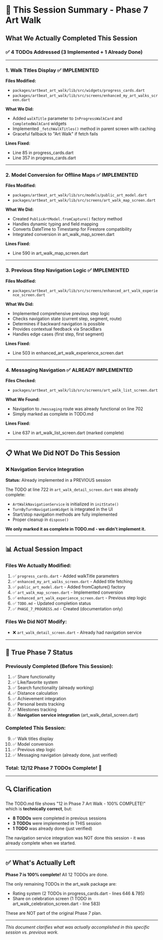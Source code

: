 # 📝 This Session Summary - Phase 7 Art Walk

## What We Actually Completed This Session

### ✅ **4 TODOs Addressed (3 Implemented + 1 Already Done)**

---

### 1. **Walk Titles Display** ✅ IMPLEMENTED

**Files Modified:**

- `packages/artbeat_art_walk/lib/src/widgets/progress_cards.dart`
- `packages/artbeat_art_walk/lib/src/screens/enhanced_my_art_walks_screen.dart`

**What We Did:**

- Added `walkTitle` parameter to `InProgressWalkCard` and `CompletedWalkCard` widgets
- Implemented `_fetchWalkTitles()` method in parent screen with caching
- Graceful fallback to "Art Walk" if fetch fails

**Lines Fixed:**

- Line 85 in progress_cards.dart
- Line 357 in progress_cards.dart

---

### 2. **Model Conversion for Offline Maps** ✅ IMPLEMENTED

**Files Modified:**

- `packages/artbeat_art_walk/lib/src/models/public_art_model.dart`
- `packages/artbeat_art_walk/lib/src/screens/art_walk_map_screen.dart`

**What We Did:**

- Created `PublicArtModel.fromCapture()` factory method
- Handles dynamic typing and field mapping
- Converts DateTime to Timestamp for Firestore compatibility
- Integrated conversion in art_walk_map_screen.dart

**Lines Fixed:**

- Line 590 in art_walk_map_screen.dart

---

### 3. **Previous Step Navigation Logic** ✅ IMPLEMENTED

**Files Modified:**

- `packages/artbeat_art_walk/lib/src/screens/enhanced_art_walk_experience_screen.dart`

**What We Did:**

- Implemented comprehensive previous step logic
- Checks navigation state (current step, segment, route)
- Determines if backward navigation is possible
- Provides contextual feedback via SnackBars
- Handles edge cases (first step, first segment)

**Lines Fixed:**

- Line 503 in enhanced_art_walk_experience_screen.dart

---

### 4. **Messaging Navigation** ✅ ALREADY IMPLEMENTED

**Files Checked:**

- `packages/artbeat_art_walk/lib/src/screens/art_walk_list_screen.dart`

**What We Found:**

- Navigation to `/messaging` route was already functional on line 702
- Simply marked as complete in TODO.md

**Lines Fixed:**

- Line 637 in art_walk_list_screen.dart (marked complete)

---

## 📋 What We Did NOT Do This Session

### ❌ Navigation Service Integration

**Status:** Already implemented in a PREVIOUS session

The TODO at line 722 in `art_walk_detail_screen.dart` was already complete:

- `ArtWalkNavigationService` is initialized in `initState()`
- `TurnByTurnNavigationWidget` is integrated in the UI
- Start/stop navigation methods are fully implemented
- Proper cleanup in `dispose()`

**We only marked it as complete in TODO.md - we didn't implement it.**

---

## 📊 Actual Session Impact

### Files We Actually Modified:

1. ✅ `progress_cards.dart` - Added walkTitle parameters
2. ✅ `enhanced_my_art_walks_screen.dart` - Added title fetching
3. ✅ `public_art_model.dart` - Added fromCapture() factory
4. ✅ `art_walk_map_screen.dart` - Implemented conversion
5. ✅ `enhanced_art_walk_experience_screen.dart` - Previous step logic
6. ✅ `TODO.md` - Updated completion status
7. ✅ `PHASE_7_PROGRESS.md` - Created (documentation only)

### Files We Did NOT Modify:

- ❌ `art_walk_detail_screen.dart` - Already had navigation service

---

## 🎯 True Phase 7 Status

### Previously Completed (Before This Session):

1. ✅ Share functionality
2. ✅ Like/favorite system
3. ✅ Search functionality (already working)
4. ✅ Distance calculation
5. ✅ Achievement integration
6. ✅ Personal bests tracking
7. ✅ Milestones tracking
8. ✅ **Navigation service integration** (art_walk_detail_screen.dart)

### Completed This Session:

9. ✅ Walk titles display
10. ✅ Model conversion
11. ✅ Previous step logic
12. ✅ Messaging navigation (already done, just verified)

### Total: 12/12 Phase 7 TODOs Complete! 🎉

---

## 🔍 Clarification

The TODO.md file shows "12 in Phase 7 Art Walk - 100% COMPLETE!" which is **technically correct**, but:

- **8 TODOs** were completed in previous sessions
- **3 TODOs** were implemented in THIS session
- **1 TODO** was already done (just verified)

The navigation service integration was NOT done this session - it was already complete when we started.

---

## ✅ What's Actually Left

**Phase 7 is 100% complete!** All 12 TODOs are done.

The only remaining TODOs in the art_walk package are:

- Rating system (2 TODOs in progress_cards.dart - lines 646 & 785)
- Share on celebration screen (1 TODO in art_walk_celebration_screen.dart - line 583)

These are NOT part of the original Phase 7 plan.

---

_This document clarifies what was actually accomplished in this specific session vs. previous work._
